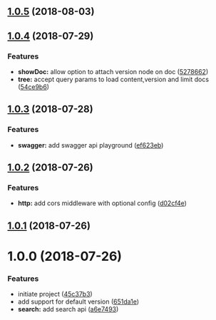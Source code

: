 <a name="1.0.5"></a>
## [1.0.5](https://github.com/dimerapp/http-server/compare/v1.0.4...v1.0.5) (2018-08-03)



<a name="1.0.4"></a>
## [1.0.4](https://github.com/dimerapp/http-server/compare/v1.0.3...v1.0.4) (2018-07-29)


### Features

* **showDoc:** allow option to attach version node on doc ([5278662](https://github.com/dimerapp/http-server/commit/5278662))
* **tree:** accept query params to load content,version and limit docs ([54ce9b6](https://github.com/dimerapp/http-server/commit/54ce9b6))



<a name="1.0.3"></a>
## [1.0.3](https://github.com/dimerapp/http-server/compare/v1.0.2...v1.0.3) (2018-07-28)


### Features

* **swagger:** add swagger api playground ([ef623eb](https://github.com/dimerapp/http-server/commit/ef623eb))



<a name="1.0.2"></a>
## [1.0.2](https://github.com/dimerapp/http-server/compare/v1.0.1...v1.0.2) (2018-07-26)


### Features

* **http:** add cors middleware with optional config ([d02cf4e](https://github.com/dimerapp/http-server/commit/d02cf4e))



<a name="1.0.1"></a>
## [1.0.1](https://github.com/dimerapp/http-server/compare/v1.0.0...v1.0.1) (2018-07-26)



<a name="1.0.0"></a>
# 1.0.0 (2018-07-26)


### Features

* initiate project ([45c37b3](https://github.com/dimerapp/http-server/commit/45c37b3))
* add support for default version ([651da1e](https://github.com/dimerapp/http-server/commit/651da1e))
* **search:** add search api ([a6e7493](https://github.com/dimerapp/http-server/commit/a6e7493))



